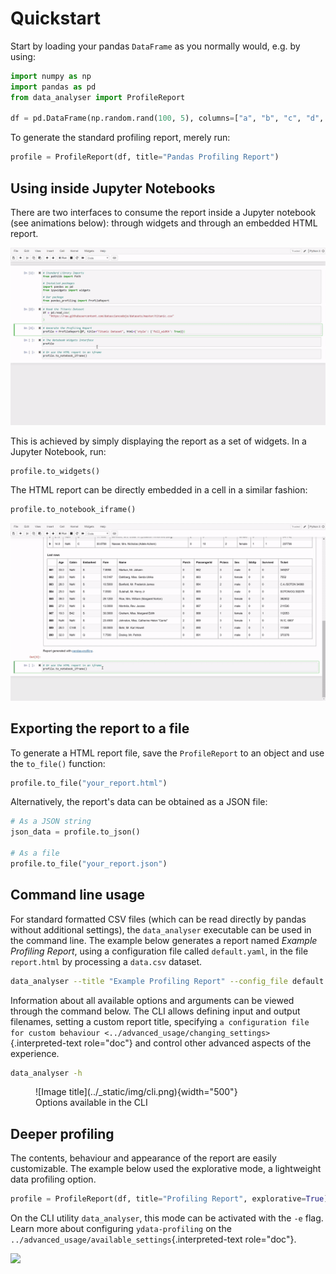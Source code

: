 # Quickstart

Start by loading your pandas `DataFrame` as you normally would, e.g. by
using:

``` python linenums="1"
import numpy as np
import pandas as pd
from data_analyser import ProfileReport

df = pd.DataFrame(np.random.rand(100, 5), columns=["a", "b", "c", "d", "e"])
```

To generate the standard profiling report, merely run:

``` python
profile = ProfileReport(df, title="Pandas Profiling Report")
```

## Using inside Jupyter Notebooks

There are two interfaces to consume the report inside a Jupyter notebook
(see animations below): through widgets and through an embedded HTML
report.

![Running ydata-proling inside a Jupyter Notebook](../_static/img/widgets.gif)

This is achieved by simply displaying the report as a set of widgets. In
a Jupyter Notebook, run:

``` python
profile.to_widgets()
```

The HTML report can be directly embedded in a cell in a similar fashion:

``` python
profile.to_notebook_iframe()
```

![ydata-profiling widgets](../_static/img/iframe.gif)

## Exporting the report to a file

To generate a HTML report file, save the `ProfileReport` to an object
and use the `to_file()` function:

``` python
profile.to_file("your_report.html")
```

Alternatively, the report's data can be obtained as a JSON file:

``` python linenums="1" title="Save your profile report as a JSON file"
# As a JSON string
json_data = profile.to_json()

# As a file
profile.to_file("your_report.json")
```

## Command line usage

For standard formatted CSV files (which can be read directly by pandas
without additional settings), the `data_analyser` executable can be
used in the command line. The example below generates a report named
*Example Profiling Report*, using a configuration file called
`default.yaml`, in the file `report.html` by processing a `data.csv`
dataset.

``` bash
data_analyser --title "Example Profiling Report" --config_file default.yaml data.csv report.html
```

Information about all available options and arguments can be viewed
through the command below. The CLI allows defining input and output
filenames, setting a custom report title, specifying
`a configuration file for custom behaviour <../advanced_usage/changing_settings>`{.interpreted-text
role="doc"} and control other advanced aspects of the experience.

``` bash
data_analyser -h
```
<figure markdown>
  ![Image title](../_static/img/cli.png){width="500"}
  <figcaption>Options available in the CLI</figcaption>
</figure>

## Deeper profiling

The contents, behaviour and appearance of the report are easily
customizable. The example below used the explorative mode, a lightweight
data profiling option.

``` python
profile = ProfileReport(df, title="Profiling Report", explorative=True)
```

On the CLI utility `data_analyser`, this mode can be activated with
the `-e` flag. Learn more about configuring `ydata-profiling` on the
`../advanced_usage/available_settings`{.interpreted-text role="doc"}.

<img referrerpolicy="no-referrer-when-downgrade" src="https://static.scarf.sh/a.png?x-pxid=baa0e45f-0c03-4190-9646-9d8ea2640ba2" />
